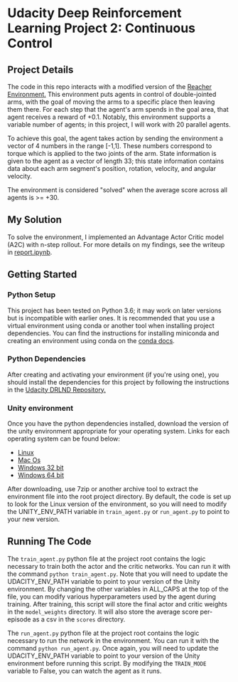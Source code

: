 # Udacity Deep Reinforcement Learning Project 2: Continuous Control

## Project Details
The code in this repo interacts with a modified version of the [Reacher Environment.](https://github.com/Unity-Technologies/ml-agents/blob/master/docs/Learning-Environment-Examples.md#reacher)
This environment puts agents in control of double-jointed arms, with the goal of moving the arms to a specific place then leaving them there.  For each step that the agent's arm spends in the goal area, that agent receives a reward of +0.1.  Notably, this environment supports a variable number of agents; in this project, I will work with 20 parallel agents.  

To achieve this goal, the agent takes action by sending the environment a vector of 4 numbers in the range [-1,1].  These numbers correspond to torque which is applied to the two joints of the arm. State information is given to the agent as a vector of length 33; this state information contains data about each arm segment's position, rotation, velocity, and angular velocity.

The environment is considered "solved" when the average score across all agents is >= +30.

## My Solution
To solve the environment, I implemented an Advantage Actor Critic model (A2C) with n-step rollout.  For more details on my findings, see the writeup in [report.ipynb](report.ipynb).

## Getting Started

### Python Setup
This project has been tested on Python 3.6; it may work on later versions but is incompatible with earlier ones.
It is recommended that you use a virtual environment using conda or another tool when installing project dependencies.
You can find the instructions for installing miniconda and creating an environment using conda on the
[conda docs](https://docs.conda.io/en/latest/miniconda.html).

### Python Dependencies
After creating and activating your environment (if you're using one), you should install the dependencies for this project
by following the instructions in the [Udacity DRLND Repository.](https://github.com/udacity/deep-reinforcement-learning#dependencies)


### Unity environment
Once you have the python dependencies installed, download the version of the unity environment appropriate for
your operating system.  Links for each operating system can be found below:

* [Linux](https://s3-us-west-1.amazonaws.com/udacity-drlnd/P2/Reacher/Reacher_Linux.zip)
* [Mac Os](https://s3-us-west-1.amazonaws.com/udacity-drlnd/P2/Reacher/Reacher.app.zip)
* [Windows 32 bit](https://s3-us-west-1.amazonaws.com/udacity-drlnd/P2/Reacher/Reacher_Windows_x86.zip)
* [Windows 64 bit](https://s3-us-west-1.amazonaws.com/udacity-drlnd/P2/Reacher/Reacher_Windows_x86_64.zip)

After downloading, use 7zip or another archive tool to extract the environment file into the root project directory.
By default, the code is set up to look for the Linux version of the environment, so you will need to modify the
UNITY_ENV_PATH variable in `train_agent.py` or `run_agent.py` to point to your new version.

## Running The Code
The `train_agent.py` python file at the project root contains the logic necessary to train both the actor and the critic networks.  You can run it with the command `python train_agent.py`.  Note that you will need to update the UDACITY_ENV_PATH variable to point to your version of the Unity environment.  By changing the other variables in ALL_CAPS at the top of the file, you can modify various hyperparameters used by the agent during training.  After training, this script will store the final actor and critic weights in the `model_weights` directory. It will also store the average score per-episode as a csv in the `scores` directory.

The `run_agent.py` python file at the project root contains the logic necessary to run the network in the environment.  You can run it with the command `python run_agent.py`. Once again, you will need to update the UDACITY_ENV_PATH variable to point to your version of the Unity environment before running this script.  By modifying the `TRAIN_MODE` variable to False, you can watch the agent as it runs.